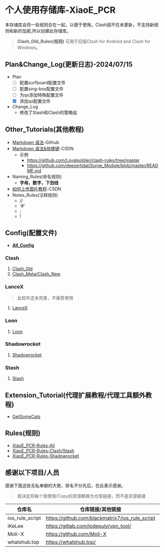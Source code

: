 # 个人使用存储库-XiaoE_PCR
本存储库会将一些规则合在一起，以便于使用。Clash因不在未更新，不支持新规则和新的加密,所以创建此存储库。
> **Clash_Old_Rules(规则)** 可用于旧版Clash for Android and Clash for Windows。

## Plan&Change_Log(更新日志)-2024/07/15
- Plan
  - [ ] 配置surfboard配置文件
  - [ ] 配置sing-box配置文件
  - [ ] 为qx添加特殊配置文件
  - [x] 添加qx配置文件
- Change_Log
  - 修改了Stash和Clash的策略组

## Other_Tutorials(其他教程)
- [Markdown 语法](https://docs.github.com/zh/get-started/writing-on-github/getting-started-with-writing-and-formatting-on-github/basic-writing-and-formatting-syntax)-Github
- [Markdown 语法&快捷键](https://blog.csdn.net/github_38336924/article/details/82183088)-CSDN
  - 示例
    - https://github.com/Loyalsoldier/clash-rules/tree/master
    - https://github.com/deezertidal/Surge_Module/blob/master/README.md 
- Naming_Rules(命名规则)
  - **字母，数字，下划线**
- [如何上传图片教程](https://blog.csdn.net/Cassie_zkq/article/details/79968598)-CSDN
- Notes_Rules(注释规则)
  - //
  - '#'
  - ;
  - !

## Config(配置文件)
- **[All_Config](https://github.com/LaolunsiG/XiaoE_PCR/tree/main/Config_File)**
### Clash
1. [Clash_Old](https://github.com/LaolunsiG/XiaoE_PCR/tree/main/Config_File/Clash)
2. [Clash_Meta/Clash_New](https://github.com/LaolunsiG/XiaoE_PCR/tree/main/Config_File/Clash_Meta)
### LanceX
> 此软件还未完善，不推荐使用
1. [LanceX](https://github.com/LaolunsiG/XiaoE_PCR/tree/main/Config_File/LanceX)
### Loon
1. [Loon](https://github.com/LaolunsiG/XiaoE_PCR/tree/main/Config_File/Loon)
### Shadowrocket
1. [Shadowrocket](https://github.com/LaolunsiG/XiaoE_PCR/tree/main/Config_File/Shadowrocket)
### Stash
1. [Stash](https://github.com/LaolunsiG/XiaoE_PCR/tree/main/Config_File/Stash)

## Extension_Tutorial(代理扩展教程/代理工具额外教程)
- [GetSomeCats](https://github.com/getsomecat/GetSomeCats/tree/Surge)

## Rules(规则)
- [XiaoE_PCR-Rules-All](https://github.com/LaolunsiG/XiaoE_PCR/tree/main/rules)
- [XiaoE_PCR-Rules-Clash/Stash](https://github.com/LaolunsiG/XiaoE_PCR/tree/main/rules/Clash_Meta)
- [XiaoE_PCR-Rules-Shadowrocket](https://github.com/LaolunsiG/XiaoE_PCR/tree/main/rules/Shadowrocket)

## 感谢以下项目/人员
感谢下面这些无私奉献的大佬，排名不分先后，在此表示感谢。
> 我决定将每个我使用/Copy的资源都换为仓库链接，而不是资源链接

|仓库名|仓库链接/其他链接|Telegram频道|
|--|--|--|
|ios_rule_script|https://github.com/blackmatrix7/ios_rule_script||
|iKeLee|https://gitlab.com/lodepuly/vpn_tool/|https://t.me/iKeLee|
|Moli-X|https://github.com/Moli-X|https://t.me/QuantX|
|whatshub.top|https://whatshub.top/||

